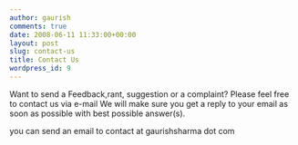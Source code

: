 ```yaml
---
author: gaurish
comments: true
date: 2008-06-11 11:33:00+00:00
layout: post
slug: contact-us
title: Contact Us
wordpress_id: 9
---
```


Want to send a Feedback,rant, suggestion or a complaint? Please feel free to contact us via e-mail We will make sure you get a reply to your email as soon as possible with best possible answer(s).

you can send an email to contact at gaurishsharma dot com
